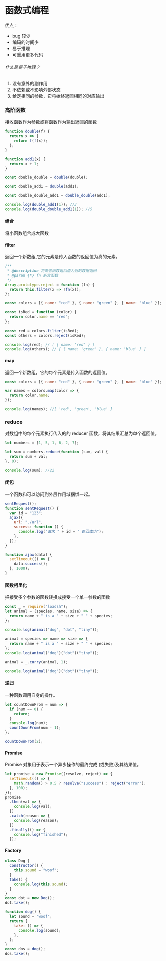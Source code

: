 # 函数式编程

优点：

- bug 较少
- 编码的时间少
- 易于推理
- 可重用更多代码

###### 什么是易于推理？

1. 没有意外的副作用
2. 不依赖或不影响外部状态
3. 给定相同的参数，它将始终返回相同的对应输出

### 高阶函数

接收函数作为参数或将函数作为输出返回的函数

```javascript
function double(f) {
  return x => {
    return f(f(x));
  };
}

function add1(x) {
  return x + 1;
}

const double_double = double(double);

const double_add1 = double(add1);

const double_double_add1 = double_double(add1);

console.log(double_add1(1)); //3
console.log(double_double_add1(1)); //5
```

#### 组合

将小函数组合成大函数

#### filter

返回一个新数组,它的元素是传入函数的返回值为真的元素。

```javascript
/**
 * @description 将断言函数返回值为假的数据返回
 * @param {*} fn 断言函数
 */
Array.prototype.reject = function (fn) {
  return this.filter(x => !fn(x));
};

const colors = [{ name: "red" }, { name: "green" }, { name: "blue" }];

const isRed = function (color) {
  return color.name == "red";
};

const red = colors.filter(isRed);
const others = colors.reject(isRed);

console.log(red); // [ { name: 'red' } ]
console.log(others); // [ { name: 'green' }, { name: 'blue' } ]
```

#### map

返回一个新数组，它的每个元素是传入函数的返回值。

```javascript
const colors = [{ name: "red" }, { name: "green" }, { name: "blue" }];

var names = colors.map(color => {
  return color.name;
});

console.log(names); //[ 'red', 'green', 'blue' ]
```

### reduce

对数组中的每个元素执行传入的的 reducer 函数，将其结果汇总为单个返回值。

```javascript
let numbers = [1, 5, 1, 6, 2, 7];

let sum = numbers.reduce(function (sum, val) {
  return sum + val;
}, 0);

console.log(sum); //22
```

#### 闭包

一个函数和可以访问到外层作用域捆绑一起。

```javascript
sentRequest();
function sentRequest() {
  var id = "123";
  ajax({
    url: "./url",
    success: function () {
      console.log("请求 " + id + " 返回成功");
    },
  });
}

function ajax(data) {
  setTimeout(() => {
    data.success();
  }, 1000);
}
```

#### 函数柯里化

把接受多个参数的函数转换成接受一个单一参数的函数

```javascript
const _ = require("loadsh");
let animal = (species, name, size) => {
  return name + " is a " + size + " " + species;
};

console.log(animal("dog", "dot", "tiny"));

animal = species => name => size => {
  return name + " is a " + size + " " + species;
};
console.log(animal("dog")("dot")("tiny"));

animal = _.curry(animal, 1);

console.log(animal("dog")("dot")("tiny"));
```

#### 递归

一种函数调用自身的操作。

```javascript
let countDownFrom = num => {
  if (num == 0) {
    return;
  }
  console.log(num);
  countDownFrom(num - 1);
};

countDownFrom(2);
```

#### Promise

Promise 对象用于表示一个异步操作的最终完成 (或失败)及其结果值。

```javascript
let promise = new Promise((resolve, reject) => {
  setTimeout(() => {
    Math.random() > 0.5 ? resolve("success") : reject("error");
  }, 100);
});
promise
  .then(val => {
    console.log(val);
  })
  .catch(reason => {
    console.log(reason);
  })
  .finally(() => {
    console.log("finished");
  });
```

#### Factory

```javascript
class Dog {
  constructor() {
    this.sound = "woof";
  }
  take() {
    console.log(this.sound);
  }
}
const dot = new Dog();
dot.take();

function dog() {
  let sound = "woof";
  return {
    take: () => {
      console.log(sound);
    },
  };
}
const dos = dog();
dos.take();
```
